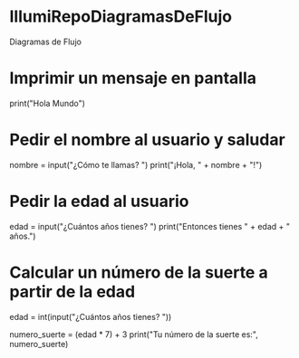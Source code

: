 # IllumiRepoDiagramasDeFlujo
Diagramas de Flujo 


# Imprimir un mensaje en pantalla
print("Hola Mundo")

# Pedir el nombre al usuario y saludar
nombre = input("¿Cómo te llamas? ")
print("¡Hola, " + nombre + "!")

# Pedir la edad al usuario
edad = input("¿Cuántos años tienes? ")
print("Entonces tienes " + edad + " años.")

# Calcular un número de la suerte a partir de la edad
edad = int(input("¿Cuántos años tienes? "))

numero_suerte = (edad * 7) + 3
print("Tu número de la suerte es:", numero_suerte)